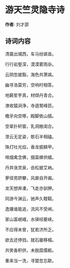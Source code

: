 # 游天竺灵隐寺诗

**作者**: 刘才邵

## 诗词内容

清晨出城西，车马纷飒沓。

行行岩壑深，漠漠雾雨杂。

云阴忽披豁，海色共萧飒。

幽寻浩莫穷，空响时相答。

地籁笙竽真，材缬丹青合。

潦收猿涧浄，寺遶鹫峰匝。

檐牙向空啄，殿脚依山插。

空翠扑轩窗，乳洞敞闺合。

泄云无定姿，欹石半相磕。

珠灯吐光焰，香龙振鳞甲。

啼烟禽念佛，掇蘂蜂供蜡。

丹井涨灵泉，嵒松披艾衲。

萝径劳跻攀，风扉自开阖。

龙天想奔凑，飞走亦驯狎。

同游今渊云，驰声久鞺鞳。

逸骥谁能追，流风不受闸。

家山富岷峨，水驿经夔峡。

不应得未曾，犹若济所乏。

欲去还停驺，就石屡移榻。

共笑香积供，未脱腐儒粝。

重来当一洗，寻盟忽忘歃。

